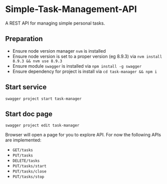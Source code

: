 # Simple-Task-Management-API
A REST API for managing simple personal tasks.


## Preparation

* Ensure node version manager `nvm` is installed
* Ensure node version is set to a proper version (eg 8.9.3) via `nvm install 8.9.3 && nvm use 8.9.3`
* Ensure module `swagger` is installed via `npm install -g swagger`
* Ensure dependency for project is install via `cd task-manager && npm i`


## Start service

```
swagger project start task-manager
```

## Start doc page
```
swagger project edit task-manager
```

Browser will open a page for you to explore API. For now the following APIs are implemented:
* `GET/tasks`
* `PUT/tasks`
* `DELETE/tasks`
* `PUT/tasks/start`
* `PUT/tasks/close`
* `PUT/tasks/stop`
